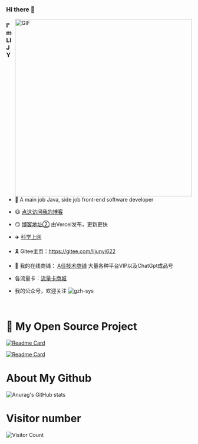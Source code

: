 ### Hi there 👋
<img align="right" top='60' alt="GIF" src="https://s3.bmp.ovh/imgs/2023/03/17/2311d950a4bba6fd.gif" width="480"/>

### I'm LI JY

<br/>

- 🍒 A main job Java, side job front-end software developer

- 😃 [点这访问我的博客](https://lijunyi.xyz)

- 😏 [博客地址②](https://github.lijunyi.xyz/) 由Vercel发布，更新更快

- ✈️ [科学上网](https://sockboom.love/auth/register?affid=243907)

- 🎗️ Gitee主页：https://gitee.com/lijunyi622
- 🧱 我的在线商铺： [A佳技术商铺](https://agood.huoyuan.cf/a/b/c/) 大量各种平台VIP以及ChatGpt成品号
- 各流量卡：[流量卡商城](https://sourl.cn/qRZ9XJ)
- 我的公众号，欢迎关注
![gzh-sys](https://github.com/LiJunYi2/LiJunYi2/assets/40384503/eb30ebe2-e00f-44b8-b2db-56b5ca9356ef)


<br/>

# 🔎 My Open Source Project

[![Readme Card](https://github-readme-stats.vercel.app/api/pin/?username=LiJunYi2&repo=navicat-keygen-16V&theme=transparent)](https://github.com/LiJunYi2/navicat-keygen-16V)

[![Readme Card](https://github-readme-stats.vercel.app/api/pin/?username=LiJunYi2&repo=log-tracing-spring-boot&theme=transparent)](https://github.com/LiJunYi2/log-tracing-spring-boot)

# About My Github
![Anurag's GitHub stats](https://github-readme-stats.vercel.app/api?username=LiJunYi2&show_icons=true&theme=flag-india&hide=contribs,prs)

# Visitor number
![Visitor Count](https://profile-counter.glitch.me/LiJunYi2/count.svg)

